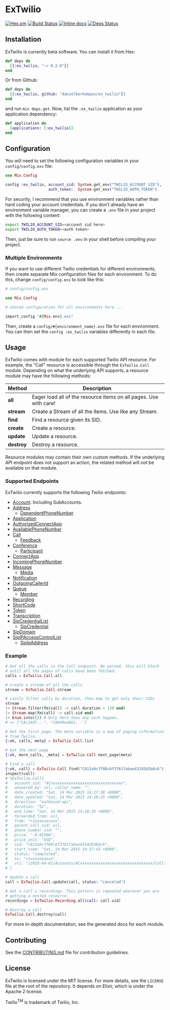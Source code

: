 ExTwilio
========
[![Hex.pm](https://img.shields.io/hexpm/v/ex_twilio.svg)](https://hex.pm/packages/ex_twilio)
[![Build Status](https://travis-ci.org/danielberkompas/ex_twilio.svg?branch=master)](https://travis-ci.org/danielberkompas/ex_twilio)
[![Inline docs](http://inch-ci.org/github/danielberkompas/ex_twilio.svg?branch=master)](http://inch-ci.org/github/danielberkompas/ex_twilio)
[![Deps Status](https://beta.hexfaktor.org/badge/all/github/danielberkompas/ex_twilio.svg)](https://beta.hexfaktor.org/github/danielberkompas/ex_twilio)

## Installation

ExTwilio is currently beta software. You can install it from Hex:

```elixir
def deps do
  [{:ex_twilio, "~> 0.2.0"}]
end
```

Or from Github:

```elixir
def deps do
  [{:ex_twilio, github: "danielberkompas/ex_twilio"}]
end
```

and run `mix deps.get`. Now, list the `:ex_twilio` application as your application dependency:

```elixir
def application do
  [applications: [:ex_twilio]]
end
```

## Configuration

You will need to set the following configuration variables in your
`config/config.exs` file:

```elixir
use Mix.Config

config :ex_twilio, account_sid: System.get_env("TWILIO_ACCOUNT_SID"),
                   auth_token:  System.get_env("TWILIO_AUTH_TOKEN")
```

For security, I recommend that you use environment variables rather than hard
coding your account credentials. If you don't already have an environment
variable manager, you can create a `.env` file in your project with the
following content:

```bash
export TWILIO_ACCOUNT_SID=<account sid here>
export TWILIO_AUTH_TOKEN=<auth token>
```

Then, just be sure to run `source .env` in your shell before compiling your
project.

### Multiple Environments
If you want to use different Twilio credentials for different environments, then
create separate Mix configuration files for each environment. To do this, change
`config/config.exs` to look like this:

```elixir
# config/config.exs

use Mix.Config

# shared configuration for all environments here ...

import_config "#{Mix.env}.exs"
```

Then, create a `config/#{environment_name}.exs` file for each environment. You
can then set the `config :ex_twilio` variables differently in each file.

## Usage

ExTwilio comes with module for each supported Twilio API resource. For example,
the "Call" resource is accessible through the `ExTwilio.Call` module. Depending
on what the underlying API supports, a resource module may have the following
methods:

| Method            | Description                                                       |
| ----------------- | ----------------------------------------------------------------- |
| **all**           | Eager load all of the resource items on all pages. Use with care! |
| **stream**        | Create a Stream of all the items. Use like any Stream.            |
| **find**          | Find a resource given its SID.                                    |
| **create**        | Create a resource.                                                |
| **update**        | Update a resource.                                                |
| **destroy**       | Destroy a resource.                                               |

Resource modules may contain their own custom methods. If the underlying API
endpoint does not support an action, the related method will _not_ be available
on that module.

### Supported Endpoints

ExTwilio currently supports the following Twilio endpoints:

- [Account](https://www.twilio.com/docs/api/2010-04-01/rest/account). Including SubAccounts.
- [Address](https://www.twilio.com/docs/api/2010-04-01/rest/addresses)
    - [DependentPhoneNumber](https://www.twilio.com/docs/api/2010-04-01/rest/addresses#instance-subresources)
- [Application](https://www.twilio.com/docs/api/2010-04-01/rest/applications)
- [AuthorizedConnectApp](https://www.twilio.com/docs/api/2010-04-01/rest/authorized-connect-apps)
- [AvailablePhoneNumber](https://www.twilio.com/docs/api/2010-04-01/rest/available-phone-numbers)
- [Call](https://www.twilio.com/docs/api/2010-04-01/rest/call)
    - [Feedback](https://www.twilio.com/docs/api/2010-04-01/rest/call-feedback)
- [Conference](https://www.twilio.com/docs/api/2010-04-01/rest/conference)
    - [Participant](https://www.twilio.com/docs/api/2010-04-01/rest/participant)
- [ConnectApp](https://www.twilio.com/docs/api/2010-04-01/rest/connect-apps)
- [IncomingPhoneNumber](https://www.twilio.com/docs/api/2010-04-01/rest/incoming-phone-numbers)
- [Message](https://www.twilio.com/docs/api/2010-04-01/rest/message)
    - [Media](https://www.twilio.com/docs/api/2010-04-01/rest/media)
- [Notification](https://www.twilio.com/docs/api/2010-04-01/rest/notification)
- [OutgoingCallerId](https://www.twilio.com/docs/api/2010-04-01/rest/outgoing-caller-ids)
- [Queue](https://www.twilio.com/docs/api/2010-04-01/rest/queue)
    - [Member](https://www.twilio.com/docs/api/2010-04-01/rest/member)
- [Recording](https://www.twilio.com/docs/api/2010-04-01/rest/recording)
- [ShortCode](https://www.twilio.com/docs/api/2010-04-01/rest/short-codes)
- [Token](https://www.twilio.com/docs/api/2010-04-01/rest/token)
- [Transcription](https://www.twilio.com/docs/api/2010-04-01/rest/transcription)
- [SipCredentialList](https://www.twilio.com/docs/api/2010-04-01/rest/credential-list)
    - [SipCredential](https://www.twilio.com/docs/api/rest/credential-list#subresources)
- [SipDomain](https://www.twilio.com/docs/api/2010-04-01/rest/domain)
- [SipIPAccessControlList](https://www.twilio.com/docs/api/2010-04-01/rest/ip-access-control-list)
    - [SipIpAddress](https://www.twilio.com/docs/api/rest/ip-access-control-list#subresources)

### Example

```elixir
# Get all the calls in the Call endpoint. Be warned, this will block
# until all the pages of calls have been fetched.
calls = ExTwilio.Call.all

# Create a stream of all the calls
stream = ExTwilio.Call.stream

# Lazily filter calls by duration, then map to get only their SIDs
stream
|> Stream.filter(fn(call) -> call.duration > 120 end)
|> Stream.map(fn(call) -> call.sid end)
|> Enum.into([]) # Only here does any work happen.
# => ["CAc14d7...", "CA649ea861..."]

# Get the first page. The meta variable is a map of paging information
# from Twilio.
{:ok, calls, meta} = ExTwilio.Call.list

# Get the next page
{:ok, more_calls, _meta} = ExTwilio.Call.next_page(meta)

# Find a call
{:ok, call} = ExTwilio.Call.find("CA13a9c7f80c6f3761fabae43242b5b6c6")
inspect(call)
# %ExTwilio.Call{
#   account_sid: "ACxxxxxxxxxxxxxxxxxxxxxxxxxxxxxxxx",
#   answered_by: nil, caller_name: "",
#   date_created: "Sat, 14 Mar 2015 14:27:38 +0000",
#   date_updated: "Sat, 14 Mar 2015 14:28:35 +0000",
#   direction: "outbound-api",
#   duration: "52",
#   end_time: "Sat, 14 Mar 2015 14:28:35 +0000",
#   forwarded_from: nil,
#   from: "+1xxxxxxxxxx",
#   parent_call_sid: nil,
#   phone_number_sid: "",
#   price: "-0.01500",
#   price_unit: "USD",
#   sid: "CA13a9c7f80c6f3761fabae43242b5b6c6",
#   start_time: "Sat, 14 Mar 2015 14:27:43 +0000",
#   status: "completed",
#   to: "+1xxxxxxxxxx",
#   uri: "/2010-04-01/Accounts/ACxxxxxxxxxxxxxxxxxxxxxxxxxxxxxxxx/Calls/CAxxxxxxxxxxxxxxxxxxxxxxxxxxxxxxxx.json"
# }

# Update a call
call = ExTwilio.Call.update(call, status: "canceled")

# Get a call's recordings. This pattern is repeated wherever you are
# getting a nested resource.
recordings = ExTwilio.Recording.all(call: call.sid)

# Destroy a call
ExTwilio.Call.destroy(call)
```

For more in-depth documentation, see the generated docs for each module.

## Contributing

See the [CONTRIBUTING.md](CONTRIBUTING.md) file for contribution guidelines.

## License
ExTwilio is licensed under the MIT license. For more details, see the `LICENSE`
file at the root of the repository. It depends on Elixir, which is under the
Apache 2 license.

Twilio<sup>TM</sup> is trademark of Twilio, Inc.

[hex]: http://hex.pm
